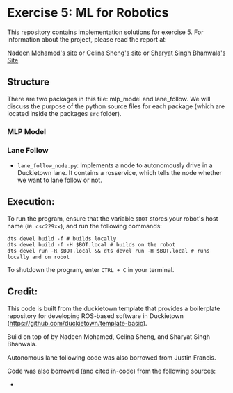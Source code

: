 # Exercise 5: ML for Robotics

This repository contains implementation solutions for exercise 5. For information about the project, please read the report at:

<!-- TODO: add sharyat's site -->

[Nadeen Mohamed's site](https://sites.google.com/ualberta.ca/nadeen-cmput-412/written-reports/exercise-5) or [Celina Sheng's site](https://sites.google.com/ualberta.ca/csheng2-cmput-412/exercise-5) or [Sharyat Singh Bhanwala's Site]()

## Structure

There are two packages in this file: mlp_model and lane_follow. We will discuss the purpose of the python source files for each package (which are located inside the packages `src` folder).

### MLP Model

<!-- TODO: add info about MLP model -->

### Lane Follow

<!-- TODO: add more info about lane following -->

- `lane_follow_node.py`: Implements a node to autonomously drive in a Duckietown lane. It contains a rosservice, which tells the node whether we want to lane follow or not.

## Execution:

To run the program, ensure that the variable `$BOT` stores your robot's host name (ie. `csc229xx`), and run the following commands:

```
dts devel build -f # builds locally
dts devel build -f -H $BOT.local # builds on the robot
dts devel run -R $BOT.local && dts devel run -H $BOT.local # runs locally and on robot
```

To shutdown the program, enter `CTRL + C` in your terminal.

## Credit:

This code is built from the duckietown template that provides a boilerplate repository for developing ROS-based software in Duckietown (https://github.com/duckietown/template-basic).

Build on top of by Nadeen Mohamed, Celina Sheng, and Sharyat Singh Bhanwala.

Autonomous lane following code was also borrowed from Justin Francis.

Code was also borrowed (and cited in-code) from the following sources:

- <!-- TODO: add sources -->
